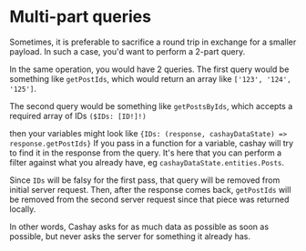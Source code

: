 # Multi-part queries

Sometimes, it is preferable to sacrifice a round trip in exchange for a smaller payload.
In such a case, you'd want to perform a 2-part query.

In the same operation, you would have 2 queries.
The first query would be something like `getPostIds`,
which would return an array like `['123', '124', '125']`.

The second query would be something like `getPostsByIds`,
which accepts a required array of IDs `($IDs: [ID!]!)`

then your variables might look like `{IDs: (response, cashayDataState) => response.getPostIds}`
If you pass in a function for a variable, cashay will try to find it in the response from the query.
It's here that you can perform a filter against what you already have, eg `cashayDataState.entities.Posts`.

Since `IDs` will be falsy for the first pass, that query will be removed from initial server request.
Then, after the response comes back, `getPostIds` will be removed from the second server request
since that piece was returned locally.

In other words, Cashay asks for as much data as possible as soon as possible,
but never asks the server for something it already has.
